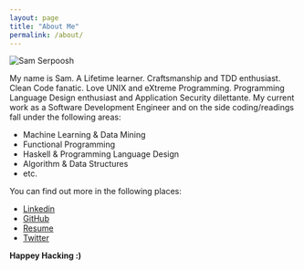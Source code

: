 ```yaml
---
layout: page
title: "About Me"
permalink: /about/
---
```


![Sam Serpoosh](https://dl.dropboxusercontent.com/u/100502983/top_of_empire_state_building.jpg)


My name is Sam. A Lifetime learner. Craftsmanship and TDD enthusiast. Clean
Code fanatic. Love UNIX and eXtreme Programming. Programming Language Design 
enthusiast and Application Security dilettante. My current work as a Software
Development Engineer and on the side coding/readings fall under the following
areas:

  - Machine Learning & Data Mining
  - Functional Programming
  - Haskell & Programming Language Design
  - Algorithm & Data Structures
  - etc.

You can find out more in the following places:

  - [Linkedin](https://linkedin.com/in/samserpoosh)
  - [GitHub](https://github.com/Sam-Serpoosh)
  - [Resume](https://dl.dropboxusercontent.com/u/100502983/sam_serpoosh_resume_latest.pdf)
  - [Twitter](https://twitter.com/masihjesus)

**Happey Hacking :)**

